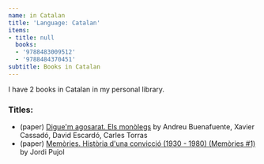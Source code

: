 ```yaml
---
name: in Catalan
title: 'Language: Catalan'
items:
- title: null
  books:
  - '9788483009512'
  - '9788484370451'
subtitle: Books in Catalan
---
```

I have 2 books in Catalan in my personal library.

### Titles:
- (paper) [Digue'm agosarat. Els monòlegs](/books/info/9788483009512) by Andreu Buenafuente, Xavier Cassadó, David Escardó, Carles Torras
- (paper) [Memòries. Història d'una convicció (1930 - 1980) (Memòries #1)](/books/info/9788484370451) by Jordi Pujol

